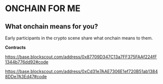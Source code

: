 # ONCHAIN FOR ME

## What onchain means for you?

Early participants in the crypto scene share what onchain means to them.


**Contracts**

https://base.blockscout.com/address/0x87709D347C13a7FF375FAAf224fF1344b776dd92#code

https://base.blockscout.com/address/0xCd31e7AAE7306E1ef720B51ab13848DDe7A3Ed47#code
